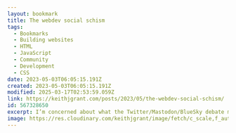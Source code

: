```yaml
---
layout: bookmark
title: The webdev social schism
tags:
  - Bookmarks
  - Building websites
  - HTML
  - JavaScript
  - Community
  - Development
  - CSS
date: 2023-05-03T06:05:15.191Z
created: 2023-05-03T06:05:15.191Z
modified: 2025-03-17T02:53:59.059Z
link: https://keithjgrant.com/posts/2023/05/the-webdev-social-schism/
id: 567328650
excerpt: I’m concerned about what the Twitter/Mastodon/BlueSky debate means for the webdev community at large. Have we split ourselves in two?
image: https://res.cloudinary.com/keithjgrant/image/fetch/c_scale,f_auto,w_600/https://keithjgrant.com//images/2023/broken-bridge.jpg
---
```

